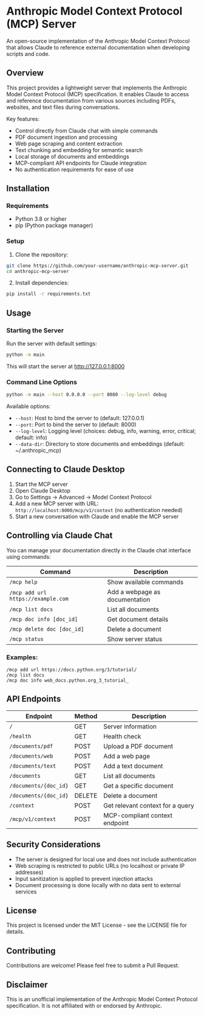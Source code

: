 # Anthropic Model Context Protocol (MCP) Server

An open-source implementation of the Anthropic Model Context Protocol that allows Claude to reference external documentation when developing scripts and code.

## Overview

This project provides a lightweight server that implements the Anthropic Model Context Protocol (MCP) specification. It enables Claude to access and reference documentation from various sources including PDFs, websites, and text files during conversations.

Key features:
- Control directly from Claude chat with simple commands
- PDF document ingestion and processing
- Web page scraping and content extraction
- Text chunking and embedding for semantic search
- Local storage of documents and embeddings
- MCP-compliant API endpoints for Claude integration
- No authentication requirements for ease of use

## Installation

### Requirements
- Python 3.8 or higher
- pip (Python package manager)

### Setup

1. Clone the repository:
```bash
git clone https://github.com/your-username/anthropic-mcp-server.git
cd anthropic-mcp-server
```

2. Install dependencies:
```bash
pip install -r requirements.txt
```

## Usage

### Starting the Server

Run the server with default settings:
```bash
python -m main
```

This will start the server at http://127.0.0.1:8000

### Command Line Options

```bash
python -m main --host 0.0.0.0 --port 8080 --log-level debug
```

Available options:
- `--host`: Host to bind the server to (default: 127.0.0.1)
- `--port`: Port to bind the server to (default: 8000)
- `--log-level`: Logging level (choices: debug, info, warning, error, critical; default: info)
- `--data-dir`: Directory to store documents and embeddings (default: ~/.anthropic_mcp)

## Connecting to Claude Desktop

1. Start the MCP server
2. Open Claude Desktop
3. Go to Settings → Advanced → Model Context Protocol
4. Add a new MCP server with URL: `http://localhost:8000/mcp/v1/context` (no authentication needed)
5. Start a new conversation with Claude and enable the MCP server

## Controlling via Claude Chat

You can manage your documentation directly in the Claude chat interface using commands:

| Command | Description |
|---------|-------------|
| `/mcp help` | Show available commands |
| `/mcp add url https://example.com` | Add a webpage as documentation |
| `/mcp list docs` | List all documents |
| `/mcp doc info [doc_id]` | Get document details |
| `/mcp delete doc [doc_id]` | Delete a document |
| `/mcp status` | Show server status |

### Examples:

```
/mcp add url https://docs.python.org/3/tutorial/
/mcp list docs
/mcp doc info web_docs.python.org_3_tutorial_
```

## API Endpoints

| Endpoint | Method | Description |
|----------|--------|-------------|
| `/` | GET | Server information |
| `/health` | GET | Health check |
| `/documents/pdf` | POST | Upload a PDF document |
| `/documents/web` | POST | Add a web page |
| `/documents/text` | POST | Add a text document |
| `/documents` | GET | List all documents |
| `/documents/{doc_id}` | GET | Get a specific document |
| `/documents/{doc_id}` | DELETE | Delete a document |
| `/context` | POST | Get relevant context for a query |
| `/mcp/v1/context` | POST | MCP-compliant context endpoint |

## Security Considerations

- The server is designed for local use and does not include authentication
- Web scraping is restricted to public URLs (no localhost or private IP addresses)
- Input sanitization is applied to prevent injection attacks
- Document processing is done locally with no data sent to external services

## License

This project is licensed under the MIT License - see the LICENSE file for details.

## Contributing

Contributions are welcome! Please feel free to submit a Pull Request.

## Disclaimer

This is an unofficial implementation of the Anthropic Model Context Protocol specification. It is not affiliated with or endorsed by Anthropic.